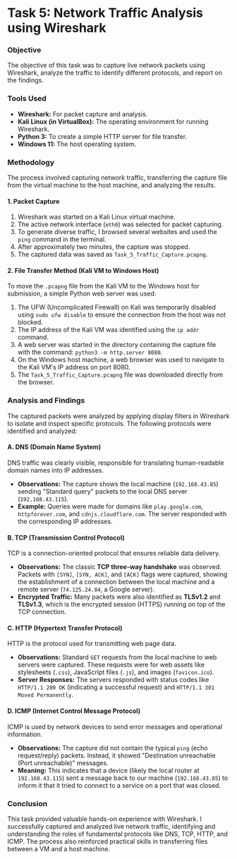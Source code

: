 # Task 5: Network Traffic Analysis using Wireshark

### **Objective**
The objective of this task was to capture live network packets using Wireshark, analyze the traffic to identify different protocols, and report on the findings.

### **Tools Used**
* **Wireshark:** For packet capture and analysis.
* **Kali Linux (in VirtualBox):** The operating environment for running Wireshark.
* **Python 3:** To create a simple HTTP server for file transfer.
* **Windows 11:** The host operating system.

### **Methodology**
The process involved capturing network traffic, transferring the capture file from the virtual machine to the host machine, and analyzing the results.

#### **1. Packet Capture**
1.  Wireshark was started on a Kali Linux virtual machine.
2.  The active network interface (`eth0`) was selected for packet capturing.
3.  To generate diverse traffic, I browsed several websites and used the `ping` command in the terminal.
4.  After approximately two minutes, the capture was stopped.
5.  The captured data was saved as `Task_5_Traffic_Capture.pcapng`.

#### **2. File Transfer Method (Kali VM to Windows Host)**
To move the `.pcapng` file from the Kali VM to the Windows host for submission, a simple Python web server was used:
1.  The UFW (Uncomplicated Firewall) on Kali was temporarily disabled using `sudo ufw disable` to ensure the connection from the host was not blocked.
2.  The IP address of the Kali VM was identified using the `ip addr` command.
3.  A web server was started in the directory containing the capture file with the command: `python3 -m http.server 8080`.
4.  On the Windows host machine, a web browser was used to navigate to the Kali VM's IP address on port 8080.
5.  The `Task_5_Traffic_Capture.pcapng` file was downloaded directly from the browser.

### **Analysis and Findings**
The captured packets were analyzed by applying display filters in Wireshark to isolate and inspect specific protocols. The following protocols were identified and analyzed:

#### **A. DNS (Domain Name System)**
DNS traffic was clearly visible, responsible for translating human-readable domain names into IP addresses.
* **Observations:** The capture shows the local machine (`192.168.43.85`) sending "Standard query" packets to the local DNS server (`192.168.43.115`).
* **Example:** Queries were made for domains like `play.google.com`, `httpforever.com`, and `cdnjs.cloudflare.com`. The server responded with the corresponding IP addresses.

#### **B. TCP (Transmission Control Protocol)**
TCP is a connection-oriented protocol that ensures reliable data delivery.
* **Observations:** The classic **TCP three-way handshake** was observed. Packets with `[SYN]`, `[SYN, ACK]`, and `[ACK]` flags were captured, showing the establishment of a connection between the local machine and a remote server (`74.125.24.84`, a Google server).
* **Encrypted Traffic:** Many packets were also identified as **TLSv1.2** and **TLSv1.3**, which is the encrypted session (HTTPS) running on top of the TCP connection.

#### **C. HTTP (Hypertext Transfer Protocol)**
HTTP is the protocol used for transmitting web page data.
* **Observations:** Standard `GET` requests from the local machine to web servers were captured. These requests were for web assets like stylesheets (`.css`), JavaScript files (`.js`), and images (`favicon.ico`).
* **Server Responses:** The servers responded with status codes like `HTTP/1.1 200 OK` (indicating a successful request) and `HTTP/1.1 301 Moved Permanently`.

#### **D. ICMP (Internet Control Message Protocol)**
ICMP is used by network devices to send error messages and operational information.
* **Observations:** The capture did not contain the typical `ping` (echo request/reply) packets. Instead, it showed "Destination unreachable (Port unreachable)" messages.
* **Meaning:** This indicates that a device (likely the local router at `192.168.43.115`) sent a message back to our machine (`192.168.43.85`) to inform it that it tried to connect to a service on a port that was closed.

### **Conclusion**
This task provided valuable hands-on experience with Wireshark. I successfully captured and analyzed live network traffic, identifying and understanding the roles of fundamental protocols like DNS, TCP, HTTP, and ICMP. The process also reinforced practical skills in transferring files between a VM and a host machine.